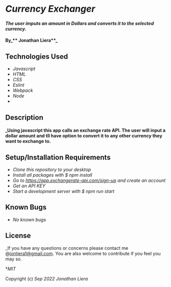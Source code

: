 # _Currency Exchanger_

#### _The user imputs an amount in Dollars and converts it to the selected currency._ 

#### By_** Jonathan Liera**_

## Technologies Used

* _Javascript_
* _HTML_
* _CSS_
* _Eslint_
* _Webpack_
* _Node_
* 


## Description

#### _Using javascript this app calls an exchange rate API. The user will input a dollar amount and tll have option to convert it to any other currency they want to exchange to. 


## Setup/Installation Requirements

* _Clone this repository to your desktop_
* _Install all packages with $ npm install_
* _Go to https://app.exchangerate-api.com/sign-up and create an account_
* _Get an API KEY_
* _Start a development server with $ npm run start_


## Known Bugs

* _No known bugs_

## License

_If you have any questions or concerns please contact me @jonliera1@gmail.com. You are also welcome to contribute if you feel you may so.

*_MIT_

Copyright (c) _Sep 2022_ _Jonathan Liera_